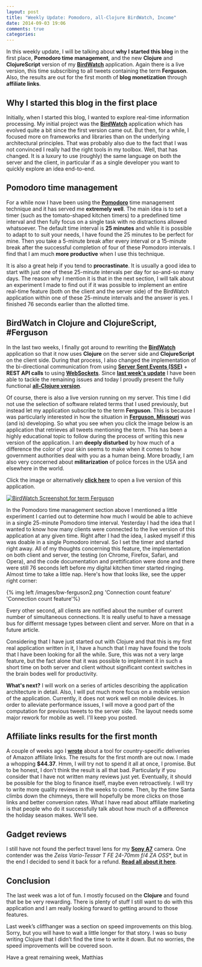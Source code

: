 ```yaml
---
layout: post
title: "Weekly Update: Pomodoro, all-Clojure BirdWatch, Income"
date: 2014-09-03 19:06
comments: true
categories: 
---
```

In this weekly update, I will be talking about **why I started this blog** in the first place, **Pomodoro time management**, and the new **Clojure** and **ClojureScript** version of my **[BirdWatch](https://github.com/matthiasn/Birdwatch)** application. Again there is a live version, this time subscribing to all tweets containing the term **Ferguson**. Also, the results are out for the first month of **blog monetization** through **affiliate links**.

<!-- more -->

## Why I started this blog in the first place
Initially, when I started this blog, I wanted to explore real-time information processing. My initial project was the **[BirdWatch](https://github.com/matthiasn/Birdwatch)** application which has evolved quite a bit since the first version came out. But then, for a while, I focused more on frameworks and libraries than on the underlying architectural principles. That was probably also due to the fact that I was not convinced I really had the right tools in my toolbox. Well, that has changed. It is a luxury to use (roughly) the same language on both the server and the client, in particular if as a single developer you want to quickly explore an idea end-to-end.

## Pomodoro time management
For a while now I have been using the **[Pomodoro](http://pomodorotechnique.com)** time management technique and it has served me **extremely well**. The main idea is to set a timer (such as the tomato-shaped kitchen timers) to a predefined time interval and then fully focus on a single task with no distractions allowed whatsoever. The default time interval is **25 minutes** and while it is possible to adapt to to suit your needs, I have found the 25 minutes to be perfect for mine. Then you take a 5-minute break after every interval or a 15-minute break after the successful completion of four of these Pomodoro intervals. I find that I am much **more productive** when I use this technique. 

It is also a great help if you tend to **procrastinate**. It is usually a good idea to start with just one of these 25-minute intervals per day for so-and-so many days. The reason why I mention it is that in the next section, I will talk about an experiment I made to find out if it was possible to implement an entire real-time feature (both on the client and the server side) of the BirdWatch application within one of these 25-minute intervals and the answer is yes. I finished 76 seconds earlier than the allotted time.

## BirdWatch in Clojure and ClojureScript, #Ferguson
In the last two weeks, I finally got around to rewriting the **[BirdWatch](https://github.com/matthiasn/Birdwatch/tree/master/Clojure-Websockets)** application so that it now uses **Clojure** on the server side and **ClojureScript** on the client side. During that process, I also changed the implementation of the bi-directional communication from using **[Server Sent Events (SSE)](http://dev.w3.org/html5/eventsource/)** + **REST API calls** to using **[WebSockets](http://en.wikipedia.org/wiki/WebSocket)**. Since **[last week's update](http://matthiasnehlsen.com/blog/2014/08/25/weekly-update/)** I have been able to tackle the remaining issues and today I proudly present the fully functional **[all-Clojure version](https://github.com/matthiasn/Birdwatch/tree/master/Clojure-Websockets)**. 

Of course, there is also a live version running on my server. This time I did not use the selection of software related terms that I used previously, but instead let my application subscribe to the term **Ferguson**. This is because I was particularly interested in how the situation in **[Ferguson, Missouri](http://en.wikipedia.org/wiki/Ferguson,_Missouri)** was (and is) developing. So what you see when you click the image below is an application that retrieves all tweets mentioning the term. This has been a highly educational topic to follow during the process of writing this new version of the application. I am **deeply disturbed** by how much of a difference the color of your skin seems to make when it comes to how government authorities deal with you as a human being. More broadly, I am also very concerned about **militarization** of police forces in the USA and elsewhere in the world.

Click the image or alternatively **[click here](http://birdwatch2.matthiasnehlsen.com/)** to open a live version of this application.

<a href="http://birdwatch2.matthiasnehlsen.com/" target="blank"><img class="left" src="/images/bw-ferguson.png" title="BirdWatch Screenshot for term Ferguson" alt="BirdWatch Screenshot for term Ferguson"></a>

In the Pomodoro time management section above I mentioned a little experiment I carried out to determine how much I would be able to achieve in a single 25-minute Pomodoro time interval. Yesterday I had the idea that I wanted to know how many clients were connected to the live version of this application at any given time. Right after I had the idea, I asked myself if this was doable in a single Pomodoro interval. So I set the timer and started right away. All of my thoughts concerning this feature, the implementation on both client and server, the testing (on Chrome, Firefox, Safari, and Opera), and the code documentation and prettification were done and there were still 76 seconds left before my digital kitchen timer started ringing. Almost time to take a little nap. Here's how that looks like, see the upper right corner:

{% img left /images/bw-ferguson2.png 'Connection count feature' 'Connection count feature'%}

Every other second, all clients are notified about the number of current number of simultaneous connections. It is really useful to have a message bus for differnt message types between client and server. More on that in a future article.

Considering that I have just started out with Clojure and that this is my first real application written in it, I have a hunch that I may have found the tools that I have been looking for all the while. Sure, this was not a very large feature, but the fact alone that it was possible to implement it in such a short time on both server and client without significant context switches in the brain bodes well for productivity.

**What's next?** I will work on a series of articles describing the application architecture in detail. Also, I will put much more focus on a mobile version of the application. Currently, it does not work well on mobile devices. In order to alleviate performance issues, I will move a good part of the computation for previous tweets to the server side. The layout needs some major rework for mobile as well. I'll keep you posted.

## Affiliate links results for the first month
A couple of weeks ago I **[wrote](http://matthiasnehlsen.com/blog/2014/08/04/building-a-geo-aware-link-shortener-with-play-framework/)** about a tool for country-specific deliveries of Amazon affiliate links. The results for the first month are out now. I made a whopping **$44.37**. Hmm, I will try not to spend it all at once, I promise. But to be honest, I don't think the result is all that bad. Particularly if you consider that I have not written many reviews just yet. Eventually, it should be possible for the blog to finance itself, maybe even retroactively. I will try to write more quality reviews in the weeks to come. Then, by the time Santa climbs down the chimneys, there will hopefully be more clicks on those links and better conversion rates. What I have read about affiliate marketing is that people who do it successfully talk about how much of a difference the holiday season makes. We'll see.

## Gadget reviews
I still have not found the perfect travel lens for my **[Sony A7](http://matthiasnehlsen.com/reviews/sony-a7/)** camera. One contender was the **Zeiss Vario-Tessar T* FE 24-70mm f/4 ZA OSS**, but in the end I decided to send it back for a refund. **[Read all about it here](/reviews/zeiss-24-70)**.

## Conclusion
The last week was a lot of fun. I mostly focused on the **Clojure** and found that be be very rewarding. There is plenty of stuff I still want to do with this application and I am really looking forward to getting around to those features.

Last week’s cliffhanger was a section on speed improvements on this blog. Sorry, but you will have to wait a little longer for that story. I was so busy writing Clojure that I didn’t find the time to write it down. But no worries, the speed improvements will be covered soon.

Have a great remaining week,
Matthias